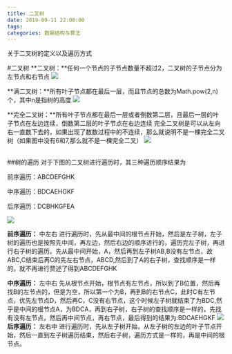 ```yaml
---
title: 二叉树
date: 2019-09-11 22:00:00
tags:
categories: 数据结构与算法
---
```


关于二叉树的定义以及遍历方式

<!--more-->

#二叉树
**二叉树：**任何一个节点的子节点数量不超过2，二叉树的子节点分为左节点和右节点
![](https://timgsa.baidu.com/timg?image&quality=80&size=b9999_10000&sec=1568201402129&di=c0bfa0a0b158da427d343bcf7c01c3df&imgtype=0&src=http%3A%2F%2Fwww.slyar.com%2Fblog%2Fwp-content%2Fuploads%2F2009%2F05%2Fbitree.gif)







**满二叉树：**所有叶子节点都在最后一层，而且节点的总数为Math.pow(2,n)个，其中n是指树的高度
![](https://timgsa.baidu.com/timg?image&quality=80&size=b9999_10000&sec=1568201503745&di=1643d1723eb011745face4de6ce2db57&imgtype=0&src=http%3A%2F%2Fimg2018.cnblogs.com%2Fblog%2F1590962%2F201902%2F1590962-20190210104140321-2036737206.png)









**完全二叉树：**所有叶子节点都在最后一层或者倒数第二层，且最后一层的叶子节点在左边连续，倒数第二层的叶子节点在右边连续
完全二叉树是可以从左向右一直数下去的，如果出现了数数过程中的不连续，那么就说明不是一棵完全二叉树（如果图中没有6和7,那么就不是一棵完全二叉）
![](https://timgsa.baidu.com/timg?image&quality=80&size=b9999_10000&sec=1568796283&di=1e23130b9252d91586a7a6087fe60f22&imgtype=jpg&er=1&src=http%3A%2F%2F5b0988e595225.cdn.sohucs.com%2Fq_70%2Cc_zoom%2Cw_640%2Fimages%2F20181120%2Fd554331cad3846e294854fb95f886ec2.jpg)





##
##树的遍历
对于下图的二叉树进行遍历时，其三种遍历顺序结果为

前序遍历：ABCDEFGHK

中序遍历：BDCAEHGKF

后序遍历：DCBHKGFEA

![](https://img-blog.csdn.net/20180507110445948?watermark/2/text/aHR0cHM6Ly9ibG9nLmNzZG4ubmV0L3FxXzMzMjQzMTg5/font/5a6L5L2T/fontsize/400/fill/I0JBQkFCMA==/dissolve/70)

**前序遍历：**   中左右
进行遍历时，先从最中间的根节点开始，然后是左子树，左子树的遍历也是按照先中间，再左边，然后右边的顺序进行的，遍历完左子树，再进行右子树的遍历。先从最中间开始，A，然后再到左子树AB,B没有左节点，故ABC,C结束后再C的先左右节点，ABCD,然后到了A的右子树，查找顺序是一样的，就不再进行赘述了得到ABCDEFGHK


**中序遍历：**   左中右
先从根节点开始，根节点有左节点，所以到了B位置，然后再找B的左节点的，但是为空，所以第一个为B，再到B的右节点C，此时C有左节点，优先左节点D，然后再C，C没有右节点，这个时候左子树就结束了为BDC,然乎是中间的根节点A，为BDCA，再到右子树，右子树的查找顺序是一样的，先找有没有左节点，然后再中间节点，再右节点，最后得到的结果为:BDCAEHGKF
![](https://img-blog.csdn.net/20180507122356827?watermark/2/text/aHR0cHM6Ly9ibG9nLmNzZG4ubmV0L3FxXzMzMjQzMTg5/font/5a6L5L2T/fontsize/400/fill/I0JBQkFCMA==/dissolve/70)
**后序遍历：**   左右中
进行遍历时，先从左子树开始，从左子树的左边的叶子节点开始，然后一直到左子树遍历结束，然后右子树，遍历方式是一样的，再是中间的根节点。